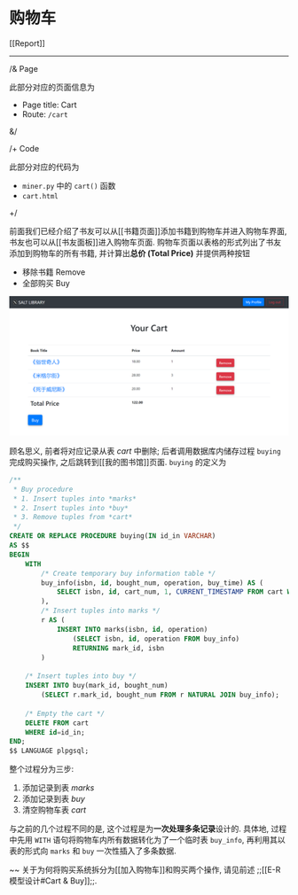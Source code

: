 # 购物车

[[Report]]

---

/& Page

此部分对应的页面信息为

- Page title: Cart
- Route: `/cart`

&/

/+ Code

此部分对应的代码为

- `miner.py` 中的 `cart()` 函数
- `cart.html`

+/

前面我们已经介绍了书友可以从[[书籍页面]]添加书籍到购物车并进入购物车界面, 书友也可以从[[书友面板]]进入购物车页面. 购物车页面以表格的形式列出了书友添加到购物车的所有书籍, 并计算出**总价 (Total Price)** 并提供两种按钮

- 移除书籍 Remove
- 全部购买 Buy

![](img/cart.png)

顾名思义, 前者将对应记录从表 _cart_ 中删除; 后者调用数据库内储存过程 `buying` 完成购买操作, 之后跳转到[[我的图书馆]]页面. `buying` 的定义为

```sql
/**
 * Buy procedure
 * 1. Insert tuples into *marks*
 * 2. Insert tuples into *buy*
 * 3. Remove tuples from *cart*
 */
CREATE OR REPLACE PROCEDURE buying(IN id_in VARCHAR)
AS $$
BEGIN
    WITH
        /* Create temporary buy information table */
        buy_info(isbn, id, bought_num, operation, buy_time) AS (
            SELECT isbn, id, cart_num, 1, CURRENT_TIMESTAMP FROM cart WHERE id=id_in
        ),
        /* Insert tuples into marks */
        r AS (
            INSERT INTO marks(isbn, id, operation)
                (SELECT isbn, id, operation FROM buy_info)
                RETURNING mark_id, isbn
        )

    /* Insert tuples into buy */
    INSERT INTO buy(mark_id, bought_num)
        (SELECT r.mark_id, bought_num FROM r NATURAL JOIN buy_info);

    /* Empty the cart */
    DELETE FROM cart
    WHERE id=id_in;
END;
$$ LANGUAGE plpgsql;
```

整个过程分为三步:

1. 添加记录到表 *marks*
2. 添加记录到表 *buy*
3. 清空购物车表 *cart*

与之前的几个过程不同的是, 这个过程是为**一次处理多条记录**设计的. 具体地, 过程中先用 `WITH` 语句将购物车内所有数据转化为了一个临时表 `buy_info`, 再利用其以表的形式向 `marks` 和 `buy` 一次性插入了多条数据.

~~ 关于为何将购买系统拆分为[[加入购物车]]和购买两个操作, 请见前述 ;;[[E-R 模型设计#Cart & Buy]];;.
